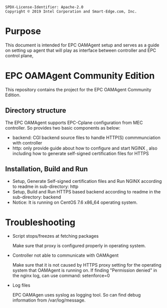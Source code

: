 ```text
SPDX-License-Identifier: Apache-2.0
Copyright © 2019 Intel Corporation and Smart-Edge.com, Inc.
```
# Purpose

This document is intended for EPC OAMAgent setup and serves as a guide on setting up agent that will play as interface between controller and EPC control plane,

# EPC OAMAgent Community Edition

This repository contains the project for the EPC OAMAgent Community Edition.

## Directory structure

The EPC OAMAgent supports EPC-Cplane configuration from MEC controller. So provides two basic components as below:

- backend: CGI backend source files to handle HTTP(S) commmunciation with controller
- http: only provide guide about how to configure and start NGINX , also including how to generate self-signed certification files for HTTPS

## Installation, Build and Run

- Setup, Generate Self-signed certification files and Run NGINX according to readme in sub-directory: http
- Setup, Build and Run HTTPS based backend according to readme in the sub-directory: backend
- Notice: It is running on CentOS 7.6 x86_64 operating system.

# Troubleshooting

* Script stops/freezes at fetching packages

  Make sure that proxy is configured properly in operating system.

* Controller not able to communicate with OAMAgent

  Make sure that it is not caused by HTTPS proxy setting for the operating system that OAMAgent is running on.
  If finding "Permission denied" in the nginx log, can use command: setenforce=0

* Log files

  EPC OAMAgen uses syslog as logging tool. So can find debug information from /var/log/message.


